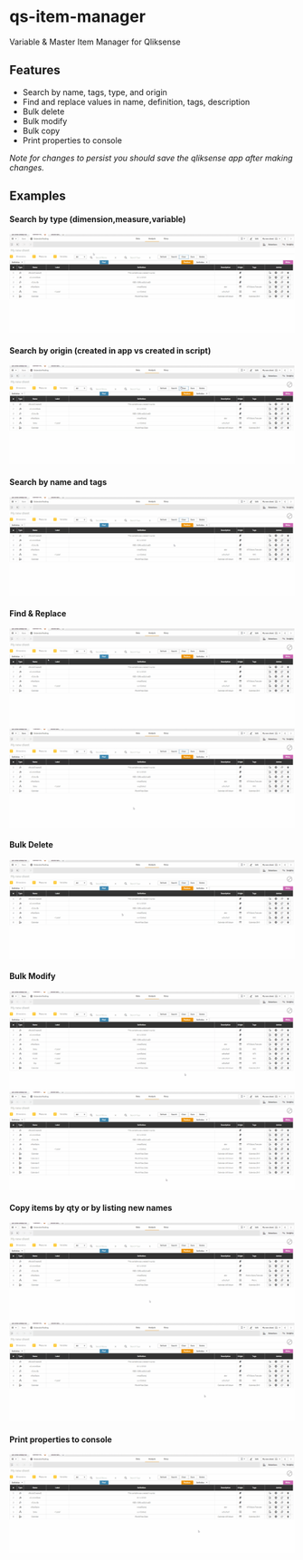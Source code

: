 # qs-item-manager
 Variable & Master Item Manager for Qliksense
 
 ## Features
 * Search by name, tags, type, and origin
 * Find and replace values in name, definition, tags, description
 * Bulk delete
 * Bulk modify
 * Bulk copy
 * Print properties to console
 
 _Note for changes to persist you should save the qliksense app after making changes._
 
 ## Examples
 #### Search by type (dimension,measure,variable)
 ![](https://github.com/dvxn/qs-item-manager/blob/master/demo/example_object_type.gif)
 
 #### Search by origin (created in app vs created in script)
 ![](https://github.com/dvxn/qs-item-manager/blob/master/demo/example_filter_origin.gif)
 
 #### Search by name and tags
 ![](https://github.com/dvxn/qs-item-manager/blob/master/demo/example_filter_name_tags.gif)
 
 #### Find & Replace
 ![](https://github.com/dvxn/qs-item-manager/blob/master/demo/example_find_replace.gif)
 ![](https://github.com/dvxn/qs-item-manager/blob/master/demo/example_find_replace2.gif)
 
  #### Bulk Delete
 ![](https://github.com/dvxn/qs-item-manager/blob/master/demo/example_delete_all.gif)
 
 #### Bulk Modify
 ![](https://github.com/dvxn/qs-item-manager/blob/master/demo/example_write.gif)
 ![](https://github.com/dvxn/qs-item-manager/blob/master/demo/example_write2.gif)
 
 #### Copy items by qty or by listing new names
 ![](https://github.com/dvxn/qs-item-manager/blob/master/demo/example_copy.gif)
 ![](https://github.com/dvxn/qs-item-manager/blob/master/demo/example_copy2.gif)
 
  #### Print properties to console
 ![](https://github.com/dvxn/qs-item-manager/blob/master/demo/example_debug.gif)
